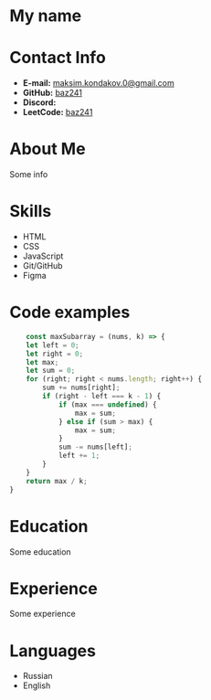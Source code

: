 # My name

# Contact Info

* **E-mail:** [maksim.kondakov.0@gmail.com](maksim.kondakov.0@gmail.com)
* **GitHub:** [baz241](https://github.com/baz241)
* **Discord:**
* **LeetCode:** [baz241](https://leetcode.com/u/baz241/)


# About Me

Some info


# Skills

* HTML
* CSS
* JavaScript
* Git/GitHub
* Figma


# Code examples

```js
    const maxSubarray = (nums, k) => {
    let left = 0;
    let right = 0;
    let max;
    let sum = 0;
    for (right; right < nums.length; right++) {
        sum += nums[right];
        if (right - left === k - 1) {
            if (max === undefined) {
                max = sum;
            } else if (sum > max) {
                max = sum;
            }
            sum -= nums[left];
            left += 1;
        }
    }
    return max / k;
}
```

# Education

Some education


# Experience

Some experience


# Languages

- Russian
- English